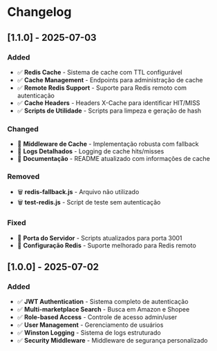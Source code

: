 # Changelog

## [1.1.0] - 2025-07-03

### Added
- ✅ **Redis Cache** - Sistema de cache com TTL configurável
- ✅ **Cache Management** - Endpoints para administração de cache
- ✅ **Remote Redis Support** - Suporte para Redis remoto com autenticação
- ✅ **Cache Headers** - Headers X-Cache para identificar HIT/MISS
- ✅ **Scripts de Utilidade** - Scripts para limpeza e geração de hash

### Changed
- 🔄 **Middleware de Cache** - Implementação robusta com fallback
- 🔄 **Logs Detalhados** - Logging de cache hits/misses
- 🔄 **Documentação** - README atualizado com informações de cache

### Removed
- 🗑️ **redis-fallback.js** - Arquivo não utilizado
- 🗑️ **test-redis.js** - Script de teste sem autenticação

### Fixed
- 🔧 **Porta do Servidor** - Scripts atualizados para porta 3001
- 🔧 **Configuração Redis** - Suporte melhorado para Redis remoto

## [1.0.0] - 2025-07-02

### Added
- ✅ **JWT Authentication** - Sistema completo de autenticação
- ✅ **Multi-marketplace Search** - Busca em Amazon e Shopee
- ✅ **Role-based Access** - Controle de acesso admin/user
- ✅ **User Management** - Gerenciamento de usuários
- ✅ **Winston Logging** - Sistema de logs estruturado
- ✅ **Security Middleware** - Middleware de segurança personalizado
